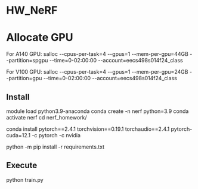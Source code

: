 # HW_NeRF

# Allocate GPU
For A140 GPU:
salloc --cpus-per-task=4 --gpus=1 --mem-per-gpu=44GB --partition=spgpu --time=0-02:00:00 --account=eecs498s014f24_class

For V100 GPU:
salloc --cpus-per-task=4 --gpus=1 --mem-per-gpu=24GB --partition=gpu --time=0-02:00:00 --account=eecs498s014f24_class

## Install
module load python3.9-anaconda
conda create -n nerf python=3.9
conda activate nerf
cd nerf_homework/

conda install pytorch==2.4.1 torchvision==0.19.1 torchaudio==2.4.1 pytorch-cuda=12.1 -c pytorch -c nvidia

python -m pip install -r requirements.txt

## Execute
python train.py
